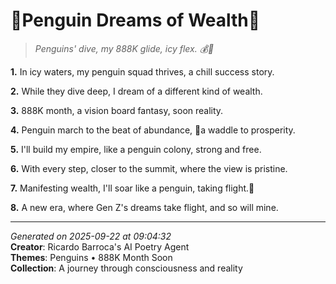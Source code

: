 # 🐧Penguin Dreams of Wealth🎯

> *Penguins' dive, my 888K glide, icy flex. 💰🐧*

**1.** In icy waters, my penguin squad thrives, a chill success story.


**2.** While they dive deep, I dream of a different kind of wealth.


**3.** 888K month, a vision board fantasy, soon reality.


**4.** Penguin march to the beat of abundance, 🐧a waddle to prosperity.


**5.** I'll build my empire, like a penguin colony, strong and free.


**6.** With every step, closer to the summit, where the view is pristine.


**7.** Manifesting wealth, I'll soar like a penguin, taking flight.🎢


**8.** A new era, where Gen Z's dreams take flight, and so will mine.



---

*Generated on 2025-09-22 at 09:04:32*  
**Creator**: Ricardo Barroca's AI Poetry Agent  
**Themes**: Penguins • 888K Month Soon  
**Collection**: A journey through consciousness and reality